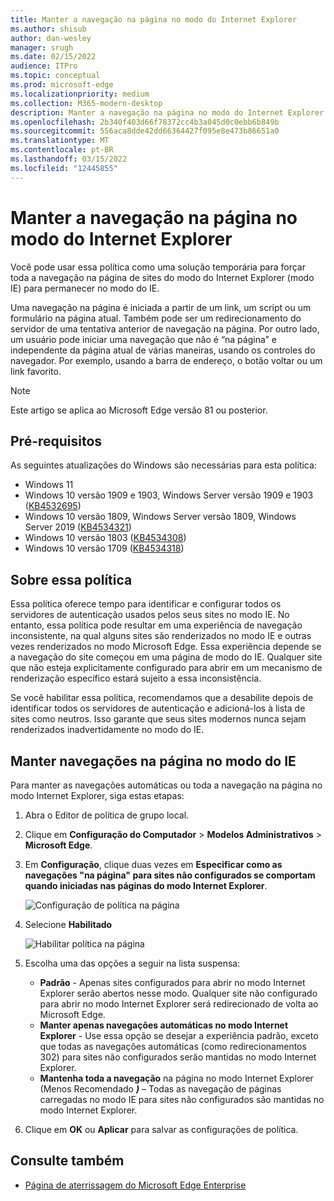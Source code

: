 ```yaml
---
title: Manter a navegação na página no modo do Internet Explorer
ms.author: shisub
author: dan-wesley
manager: srugh
ms.date: 02/15/2022
audience: ITPro
ms.topic: conceptual
ms.prod: microsoft-edge
ms.localizationpriority: medium
ms.collection: M365-modern-desktop
description: Manter a navegação na página no modo do Internet Explorer
ms.openlocfilehash: 2b340f403d66f78372cc4b3a045d0c0ebb6b849b
ms.sourcegitcommit: 556aca8dde42dd66364427f095e8e473b86651a0
ms.translationtype: MT
ms.contentlocale: pt-BR
ms.lasthandoff: 03/15/2022
ms.locfileid: "12445855"
---
```

# <a name="keep-in-page-navigation-in-internet-explorer-mode"></a>Manter a navegação na página no modo do Internet Explorer

Você pode usar essa política como uma solução temporária para forçar toda a navegação na página de sites do modo do Internet Explorer (modo IE) para permanecer no modo do IE.

Uma navegação na página é iniciada a partir de um link, um script ou um formulário na página atual. Também pode ser um redirecionamento do servidor de uma tentativa anterior de navegação na página. Por outro lado, um usuário pode iniciar uma navegação que não é “na página” e independente da página atual de várias maneiras, usando os controles do navegador. Por exemplo, usando a barra de endereço, o botão voltar ou um link favorito.

>[!NOTE]
>Este artigo se aplica ao Microsoft Edge versão 81 ou posterior.

## <a name="prerequisites"></a>Pré-requisitos

As seguintes atualizações do Windows são necessárias para esta política:

- Windows 11
- Windows 10 versão 1909 e 1903, Windows Server versão 1909 e 1903 ([KB4532695](https://support.microsoft.com/help/4532695))
- Windows 10 versão 1809, Windows Server versão 1809, Windows Server 2019 ([KB4534321](https://support.microsoft.com/help/4534321))
- Windows 10 versão 1803 ([KB4534308](https://support.microsoft.com/help/4534308))
- Windows 10 versão 1709 ([KB4534318](https://support.microsoft.com/help/4534318))

## <a name="about-this-policy"></a>Sobre essa política

Essa política oferece tempo para identificar e configurar todos os servidores de autenticação usados ​​pelos seus sites no modo IE. No entanto, essa política pode resultar em uma experiência de navegação inconsistente, na qual alguns sites são renderizados no modo IE e outras vezes renderizados no modo Microsoft Edge. Essa experiência depende se a navegação do site começou em uma página de modo do IE. Qualquer site que não esteja explicitamente configurado para abrir em um mecanismo de renderização específico estará sujeito a essa inconsistência.

Se você habilitar essa política, recomendamos que a desabilite depois de identificar todos os servidores de autenticação e adicioná-los à lista de sites como neutros. Isso garante que seus sites modernos nunca sejam renderizados inadvertidamente no modo do IE.

## <a name="keep-in-page-navigation-in-ie-mode"></a>Manter navegações na página no modo do IE

Para manter as navegações automáticas ou toda a navegação na página no modo Internet Explorer, siga estas etapas:

1. Abra o Editor de política de grupo local.
2. Clique em **Configuração do Computador** > **Modelos Administrativos** > **Microsoft Edge**.
3. Em **Configuração**, clique duas vezes em **Especificar como as navegações "na página" para sites não configurados se comportam quando iniciadas nas páginas do modo Internet Explorer**.

   ![Configuração de política na página](media/edge-learnmore-inpage-nav/learnmore-in-page-nav-settings.png)

4. Selecione **Habilitado** 

   ![Habilitar política na página](media/edge-learnmore-inpage-nav/learnmore-in-page-nav-enable.png)

5. Escolha uma das opções a seguir na lista suspensa:

   - **Padrão** - Apenas sites configurados para abrir no modo Internet Explorer serão abertos nesse modo. Qualquer site não configurado para abrir no modo Internet Explorer será redirecionado de volta ao Microsoft Edge.
   - **Manter apenas navegações automáticas no modo Internet Explorer** - Use essa opção se desejar a experiência padrão, exceto que todas as navegações automáticas (como redirecionamentos 302) para sites não configurados serão mantidas no modo Internet Explorer.
   - **Mantenha toda a navegação** na página no modo Internet Explorer (Menos Recomendado **_)_** – Todas as navegação de páginas carregadas no modo IE para sites não configurados são mantidas no modo Internet Explorer.

6. Clique em **OK** ou **Aplicar** para salvar as configurações de política.

## <a name="see-also"></a>Consulte também

- [Página de aterrissagem do Microsoft Edge Enterprise](https://aka.ms/EdgeEnterprise)

